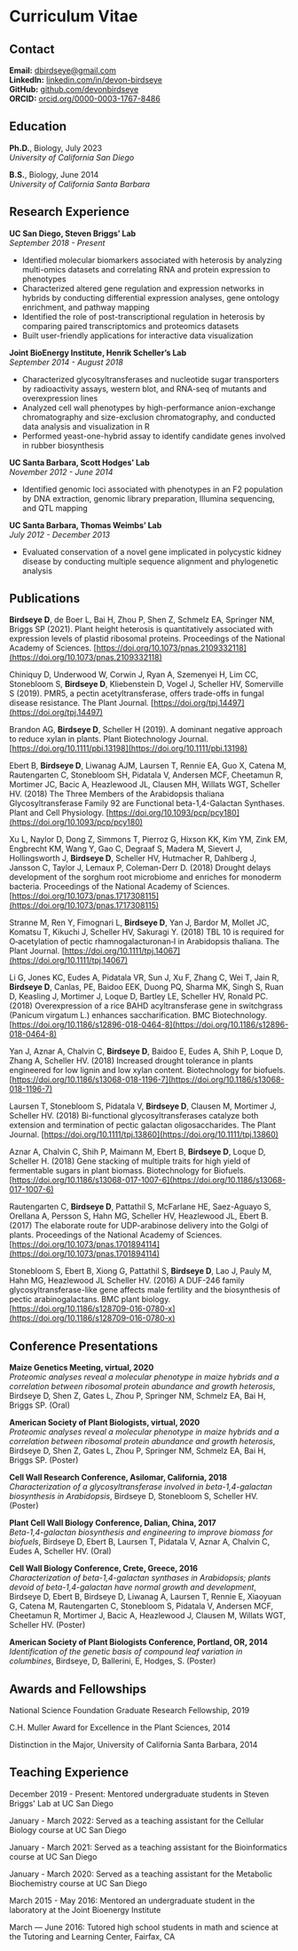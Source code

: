 # Curriculum Vitae

## Contact

**Email:** dbirdseye@gmail.com<br>
**LinkedIn:** [linkedin.com/in/devon-birdseye](linkedin.com/in/devon-birdseye)<br>
**GitHub:** [github.com/devonbirdseye](github.com/devonbirdseye)<br>
**ORCID:** [orcid.org/0000-0003-1767-8486](orcid.org/0000-0003-1767-8486)

## Education

**Ph.D.**, Biology, July 2023<br>
*University of California San Diego*

**B.S.**, Biology, June 2014<br>
*University of California Santa Barbara*

## Research Experience

**UC San Diego, Steven Briggs’ Lab**<br>
*September 2018 - Present*<br>
* Identified molecular biomarkers associated with heterosis by analyzing multi-omics datasets and correlating RNA and protein expression to phenotypes
* Characterized altered gene regulation and expression networks in hybrids by conducting differential expression analyses, gene ontology enrichment, and pathway mapping
* Identified the role of post-transcriptional regulation in heterosis by comparing paired transcriptomics and proteomics datasets
* Built user-friendly applications for interactive data visualization

**Joint BioEnergy Institute, Henrik Scheller’s Lab**<br>
*September 2014 - August 2018*<br>
* Characterized glycosyltransferases and nucleotide sugar transporters by radioactivity assays, western blot, and RNA-seq of mutants and overexpression lines
* Analyzed cell wall phenotypes by high-performance anion-exchange chromatography and size-exclusion chromatography, and conducted data analysis and visualization in R
* Performed yeast-one-hybrid assay to identify candidate genes involved in rubber biosynthesis

**UC Santa Barbara, Scott Hodges’ Lab**<br>
*November 2012 - June 2014*<br>
* Identified genomic loci associated with phenotypes in an F2 population by DNA extraction, genomic library preparation, Illumina sequencing, and QTL mapping

**UC Santa Barbara, Thomas Weimbs’ Lab**<br>
*July 2012 - December 2013*<br>
* Evaluated conservation of a novel gene implicated in polycystic kidney disease by conducting multiple sequence alignment and phylogenetic analysis

## Publications

**Birdseye D**, de Boer L, Bai H, Zhou P, Shen Z, Schmelz EA, Springer NM, Briggs SP (2021). Plant height heterosis is quantitatively associated with expression levels of plastid ribosomal proteins. Proceedings of the National Academy of Sciences. [https://doi.org/10.1073/pnas.2109332118](https://doi.org/10.1073/pnas.2109332118)

Chiniquy D, Underwood W, Corwin J, Ryan A, Szemenyei H, Lim CC, Stonebloom S, **Birdseye D**, Kliebenstein D, Vogel J, Scheller HV, Somerville S (2019). PMR5, a pectin acetyltransferase, offers trade-offs in fungal disease resistance. The Plant Journal. [https://doi.org/tpj.14497](https://doi.org/tpj.14497)

Brandon AG, **Birdseye D**, Scheller H (2019). A dominant negative approach to reduce xylan in plants. Plant Biotechnology Journal. [https://doi.org/10.1111/pbi.13198](https://doi.org/10.1111/pbi.13198)

Ebert B, **Birdseye D**, Liwanag AJM, Laursen T, Rennie EA, Guo X, Catena M, Rautengarten C, Stonebloom SH, Pidatala V, Andersen MCF, Cheetamun R, Mortimer JC, Bacic A, Heazlewood JL, Clausen MH, Willats WGT, Scheller HV. (2018) The Three Members of the Arabidopsis thaliana Glycosyltransferase Family 92 are Functional beta-1,4-Galactan Synthases. Plant and Cell Physiology. [https://doi.org/10.1093/pcp/pcy180](https://doi.org/10.1093/pcp/pcy180)

Xu L, Naylor D, Dong Z, Simmons T, Pierroz G, Hixson KK, Kim YM, Zink EM, Engbrecht KM, Wang Y, Gao C, Degraaf S, Madera M, Sievert J, Hollingsworth J, **Birdseye D**, Scheller HV, Hutmacher R, Dahlberg J, Jansson C, Taylor J, Lemaux P, Coleman-Derr D. (2018) Drought delays development of the sorghum root microbiome and enriches for monoderm bacteria. Proceedings of the National Academy of Sciences. [https://doi.org/10.1073/pnas.1717308115](https://doi.org/10.1073/pnas.1717308115)

Stranne M, Ren Y, Fimognari L, **Birdseye D**, Yan J, Bardor M, Mollet JC, Komatsu T, Kikuchi J, Scheller HV, Sakuragi Y. (2018) TBL 10 is required for O‐acetylation of pectic rhamnogalacturonan‐I in Arabidopsis thaliana. The Plant Journal. [https://doi.org/10.1111/tpj.14067](https://doi.org/10.1111/tpj.14067)

Li G, Jones KC, Eudes A, Pidatala VR, Sun J, Xu F, Zhang C, Wei T, Jain R, **Birdseye D**, Canlas, PE, Baidoo EEK, Duong PQ, Sharma MK, Singh S, Ruan D, Keasling J, Mortimer J, Loque D, Bartley LE, Scheller HV, Ronald PC. (2018) Overexpression of a rice BAHD acyltransferase gene in switchgrass (Panicum virgatum L.) enhances saccharification. BMC Biotechnology. [https://doi.org/10.1186/s12896-018-0464-8](https://doi.org/10.1186/s12896-018-0464-8)

Yan J, Aznar A, Chalvin C, **Birdseye D**, Baidoo E, Eudes A, Shih P, Loque D, Zhang A, Scheller HV. (2018) Increased drought tolerance in plants engineered for low lignin and low xylan content. Biotechnology for biofuels. [https://doi.org/10.1186/s13068-018-1196-7](https://doi.org/10.1186/s13068-018-1196-7)

Laursen T, Stonebloom S, Pidatala V, **Birdseye D**, Clausen M, Mortimer J, Scheller HV. (2018) Bi-functional glycosyltransferases catalyze both extension and termination of pectic galactan oligosaccharides. The Plant Journal.  [https://doi.org/10.1111/tpj.13860](https://doi.org/10.1111/tpj.13860)

Aznar A, Chalvin C, Shih P, Maimann M, Ebert B, **Birdseye D**, Loque D, Scheller H. (2018) Gene stacking of multiple traits for high yield of fermentable sugars in plant biomass. Biotechnology for Biofuels. [https://doi.org/10.1186/s13068-017-1007-6](https://doi.org/10.1186/s13068-017-1007-6)

Rautengarten C, **Birdseye D**, Pattathil S, McFarlane HE, Saez-Aguayo S, Orellana A, Persson S, Hahn MG, Scheller HV, Heazlewood JL, Ebert B. (2017) The elaborate route for UDP-arabinose delivery into the Golgi of plants. Proceedings of the National Academy of Sciences. [https://doi.org/10.1073/pnas.1701894114](https://doi.org/10.1073/pnas.1701894114)

Stonebloom S, Ebert B, Xiong G, Pattathil S, **Birdseye D**, Lao J, Pauly M, Hahn MG, Heazlewood JL Scheller HV. (2016) A DUF-246 family glycosyltransferase-like gene affects male fertility and the biosynthesis of pectic arabinogalactans. BMC plant biology. [https://doi.org/10.1186/s128709-016-0780-x](https://doi.org/10.1186/s128709-016-0780-x)

## Conference Presentations

**Maize Genetics Meeting, virtual, 2020**<br>
*Proteomic analyses reveal a molecular phenotype in maize hybrids and a correlation between ribosomal protein abundance and growth heterosis*, Birdseye D, Shen Z, Gates L, Zhou P, Springer NM, Schmelz EA, Bai H, Briggs SP. (Oral)

**American Society of Plant Biologists, virtual, 2020**<br>
*Proteomic analyses reveal a molecular phenotype in maize hybrids and a correlation between ribosomal protein abundance and growth heterosis*, Birdseye D, Shen Z, Gates L, Zhou P, Springer NM, Schmelz EA, Bai H, Briggs SP. (Poster)

**Cell Wall Research Conference, Asilomar, California, 2018**<br>
*Characterization of a glycosyltransferase involved in beta-1,4-galactan biosynthesis in Arabidopsis*, Birdseye D, Stonebloom S, Scheller HV. (Poster)

**Plant Cell Wall Biology Conference, Dalian, China, 2017**<br>
*Beta-1,4-galactan biosynthesis and engineering to improve biomass for biofuels*, Birdseye D, Ebert B, Laursen T, Pidatala V, Aznar A, Chalvin C, Eudes A, Scheller HV. (Oral)

**Cell Wall Biology Conference, Crete, Greece, 2016**<br>
*Characterization of beta-1,4-galactan synthases in Arabidopsis; plants devoid of beta-1,4-galactan have normal growth and development*, Birdseye D, Ebert B, Birdseye D, Liwanag A, Laursen T, Rennie E, Xiaoyuan G, Catena M, Rautengarten C, Stonebloom S, Pidatala V, Andersen MCF, Cheetamun R, Mortimer J, Bacic A, Heazlewood J, Clausen M, Willats WGT, Scheller HV. (Poster)

**American Society of Plant Biologists Conference, Portland, OR, 2014**<br>
*Identification of the genetic basis of compound leaf variation in columbines*, Birdseye, D, Ballerini, E, Hodges, S. (Poster)

## Awards and Fellowships

National Science Foundation Graduate Research Fellowship, 2019

C.H. Muller Award for Excellence in the Plant Sciences, 2014

Distinction in the Major, University of California Santa Barbara, 2014

## Teaching Experience

December 2019 - Present: Mentored undergraduate students in Steven Briggs' Lab at UC San Diego

January - March 2022: Served as a teaching assistant for the Cellular Biology course at UC San Diego

January - March 2021: Served as a teaching assistant for the Bioinformatics course at UC San Diego

January - March 2020: Served as a teaching assistant for the Metabolic Biochemistry course at UC San Diego

March 2015 - May 2016: Mentored an undergraduate student in the laboratory at the Joint Bioenergy Institute

March — June 2016: Tutored high school students in math and science at the Tutoring and Learning Center, Fairfax, CA
